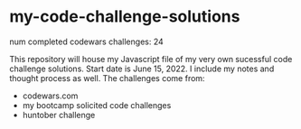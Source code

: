 # my-code-challenge-solutions

num completed codewars challenges: 24

This repository will house my Javascript file of my very own sucessful code challenge solutions. Start date is June 15, 2022. I include my notes and thought process as well. The challenges come from:
- codewars.com
- my bootcamp solicited code challenges
- huntober challenge
